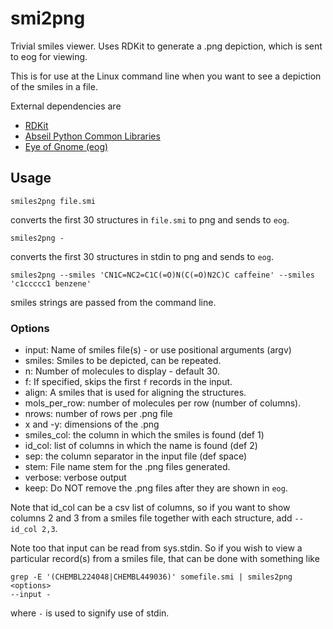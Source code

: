 # smi2png

Trivial smiles viewer. Uses RDKit to generate a .png depiction, which is sent
to eog for viewing.

This is for use at the Linux command line when you want to see a depiction of
the smiles in a file.

External dependencies are

+ [RDKit](http://rdkit.org/)
+ [Abseil Python Common Libraries](https://pypi.org/project/absl-py/)
+ [Eye of Gnome (eog)](https://wiki.gnome.org/Apps/EyeOfGnome)

## Usage

```
smiles2png file.smi
```

converts the first 30 structures in `file.smi` to png and sends to `eog`.

```
smiles2png -
```

converts the first 30 structures in stdin to png and sends to `eog`.

```
smiles2png --smiles 'CN1C=NC2=C1C(=O)N(C(=O)N2C)C caffeine' --smiles 'c1ccccc1 benzene'
```

smiles strings are passed from the command line.

### Options

+ input: Name of smiles file(s) - or use positional arguments (argv)
+ smiles: Smiles to be depicted, can be repeated.
+ n: Number of molecules to display - default 30.
+ f: If specified, skips the first `f` records in the input.
+ align: A smiles that is used for aligning the structures.
+ mols_per_row: number of molecules per row (number of columns).
+ nrows: number of rows per .png file
+ x and -y: dimensions of the .png
+ smiles_col: the column in which the smiles is found (def 1)
+ id_col: list of columns in which the name is found (def 2)
+ sep: the column separator in the input file (def space)
+ stem: File name stem for the .png files generated.
+ verbose: verbose output
+ keep: Do NOT remove the .png files after they are shown in `eog`.

Note that id_col can be a csv list of columns, so if you want to show columns 2
and 3 from a smiles file together with each structure, add `--id_col 2,3`.

Note too that input can be read from sys.stdin. So if you wish to view a
particular record(s) from a smiles file, that can be done with something like

```
grep -E '(CHEMBL224048|CHEMBL449036)' somefile.smi | smiles2png <options>
--input -
```

where `-` is used to signify use of stdin.
